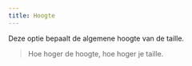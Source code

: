 ```yaml
---
title: Hoogte
---
```


Deze optie bepaalt de algemene hoogte van de taille.

> Hoe hoger de hoogte, hoe hoger je taille.